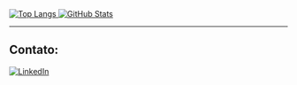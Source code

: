 <div align="left">
  <a href="https://github.com/JSouza13">
    <img src="https://github-readme-stats.vercel.app/api/top-langs/?username=jsouza13&layout=compact&langs_count=7" alt="Top Langs" />
    <img src="https://github-readme-stats.vercel.app/api?username=jsouza13&show_icons=true&include_all_commits=true&count_private=true" alt="GitHub Stats" />
  </a>
</div>

---

## Contato:

<div align="left">
  <a href="https://www.linkedin.com/in/joaovitor-souza/" target="_blank">
    <img loading="lazy" src="https://img.shields.io/badge/-LinkedIn-%230077B5?style=for-the-badge&logo=linkedin&logoColor=white" alt="LinkedIn" />
  </a>
</div>
